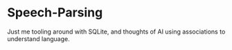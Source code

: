 # Speech-Parsing
Just me tooling around with SQLite, and thoughts of AI using associations to understand language.

